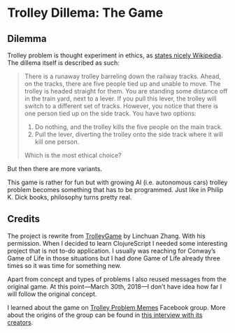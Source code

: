 # Trolley Dillema: The Game

## Dilemma

Trolley problem is thought experiment in ethics, as [states nicely Wikipedia](https://en.wikipedia.org/wiki/Trolley_problem). The dillema itself is described as such:

>There is a runaway trolley barreling down the railway tracks. Ahead, on the tracks, there are five people tied up and unable to move. The trolley is headed straight for them. You are standing some distance off in the train yard, next to a lever. If you pull this lever, the trolley will switch to a different set of tracks. However, you notice that there is one person tied up on the side track. You have two options:
>
>1. Do nothing, and the trolley kills the five people on the main track.
>2. Pull the lever, diverting the trolley onto the side track where it will kill one person.
>
>Which is the most ethical choice?

But then there are more variants.

This game is rather for fun but with growing AI (i.e. autonomous cars) trolley problem becomes something that has to be programmed. Just like in Philip K. Dick books, philosophy turns pretty real.

## Credits

The project is rewrite from [TrolleyGame](https://github.com/InALunch/TrolleyGame) by Linchuan Zhang. With his permission. When I decided to learn ClojureScript I needed some interesting project that is not to-do application. I usually was reaching for Conway’s Game of Life in those situations but I had done Game of Life already three times so it was time for something new.

Apart from concept and types of problems I also reused messages from the original game. At this point—March 30th, 2018—I don’t have idea how far I will follow the original concept.

I learned about the game on [Trolley Problem Memes](https://www.facebook.com/TrolleyProblemMemes/) Facebook group. More about the origins of the group can be found in [this interview with its creators](https://www.huffingtonpost.com/linch-zhang/behind-the-absurd-popular_b_10247650.html).
